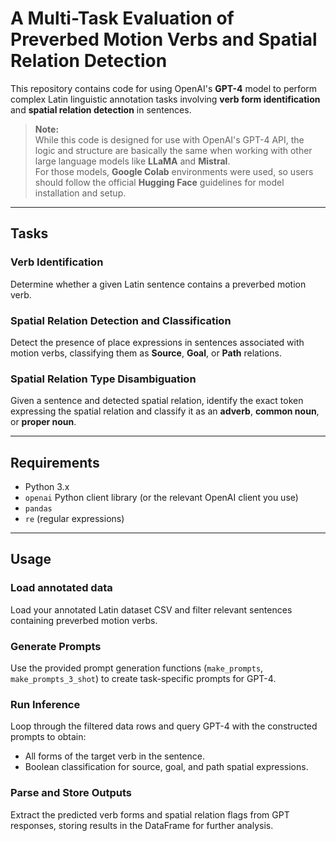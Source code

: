 # A Multi-Task Evaluation of Preverbed Motion Verbs and Spatial Relation Detection

This repository contains code for using OpenAI's **GPT-4** model to perform complex Latin linguistic annotation tasks involving **verb form identification** and **spatial relation detection** in sentences.

> **Note:**  
> While this code is designed for use with OpenAI's GPT-4 API, the logic and structure are basically the same when working with other large language models like **LLaMA** and **Mistral**.  
> For those models, **Google Colab** environments were used, so users should follow the official **Hugging Face** guidelines for model installation and setup.

---

## Tasks

### Verb Identification

Determine whether a given Latin sentence contains a preverbed motion verb.

### Spatial Relation Detection and Classification

Detect the presence of place expressions in sentences associated with motion verbs, classifying them as **Source**, **Goal**, or **Path** relations.

### Spatial Relation Type Disambiguation

Given a sentence and detected spatial relation, identify the exact token expressing the spatial relation and classify it as an **adverb**, **common noun**, or **proper noun**.

---

## Requirements

- Python 3.x
- `openai` Python client library (or the relevant OpenAI client you use)
- `pandas`
- `re` (regular expressions)

---
## Usage

### Load annotated data
Load your annotated Latin dataset CSV and filter relevant sentences containing preverbed motion verbs.

### Generate Prompts
Use the provided prompt generation functions (`make_prompts`, `make_prompts_3_shot`) to create task-specific prompts for GPT-4.

### Run Inference
Loop through the filtered data rows and query GPT-4 with the constructed prompts to obtain:

- All forms of the target verb in the sentence.
- Boolean classification for source, goal, and path spatial expressions.

### Parse and Store Outputs
Extract the predicted verb forms and spatial relation flags from GPT responses, storing results in the DataFrame for further analysis.
